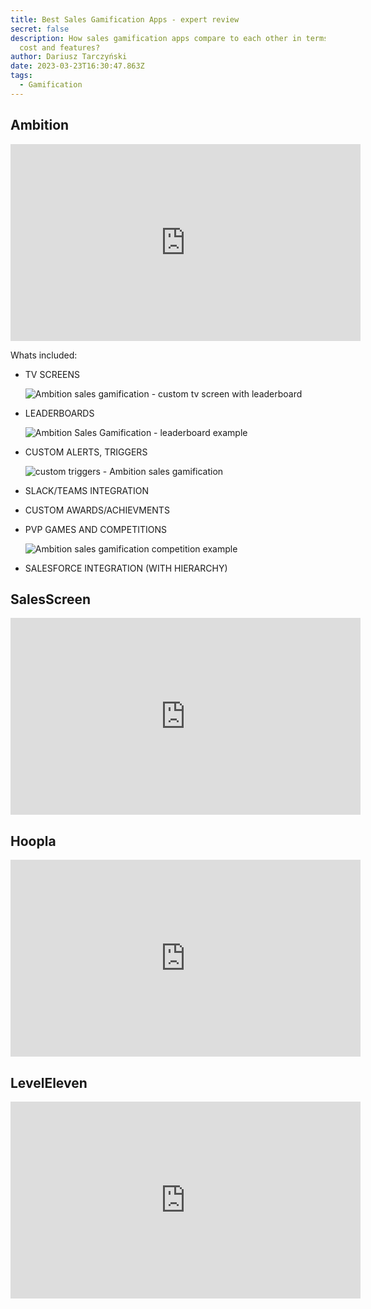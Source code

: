 ```yaml
---
title: Best Sales Gamification Apps - expert review
secret: false
description: How sales gamification apps compare to each other in terms of the
  cost and features?
author: Dariusz Tarczyński
date: 2023-03-23T16:30:47.863Z
tags:
  - Gamification
---
```

## Ambition

<iframe width="560" height="315" src="https://www.youtube.com/embed/X_m8Vnc1ZBI" title="YouTube video player" frameborder="0" allow="accelerometer; autoplay; clipboard-write; encrypted-media; gyroscope; picture-in-picture; web-share" allowfullscreen></iframe>



Whats included:

* TV SCREENS

  ![Ambition sales gamification - custom tv screen with leaderboard](/static/img/brave_sn0yf6athi.png)
* LEADERBOARDS

  ![Ambition Sales Gamification - leaderboard example](/static/img/brave_hoy1idxvls.png)
* CUSTOM ALERTS, TRIGGERS

  ![custom triggers - Ambition sales gamification](/static/img/brave_di2gspejfb.png)
* SLACK/TEAMS INTEGRATION
* CUSTOM AWARDS/ACHIEVMENTS
* PVP GAMES AND COMPETITIONS

  ![Ambition sales gamification competition example](/static/img/brave_hay1o1g3va.png)
* SALESFORCE INTEGRATION (WITH HIERARCHY)





## SalesScreen

<iframe width="560" height="315" src="https://www.youtube.com/embed/VwWZVi2z5AU" title="YouTube video player" frameborder="0" allow="accelerometer; autoplay; clipboard-write; encrypted-media; gyroscope; picture-in-picture; web-share" allowfullscreen></iframe>

## Hoopla

<iframe width="560" height="315" src="https://www.youtube.com/embed/wpkuMGHmmmc" title="YouTube video player" frameborder="0" allow="accelerometer; autoplay; clipboard-write; encrypted-media; gyroscope; picture-in-picture; web-share" allowfullscreen></iframe>

## **LevelEleven**

<iframe width="560" height="315" src="https://www.youtube.com/embed/SbNtz89-2FA" title="YouTube video player" frameborder="0" allow="accelerometer; autoplay; clipboard-write; encrypted-media; gyroscope; picture-in-picture; web-share" allowfullscreen></iframe>